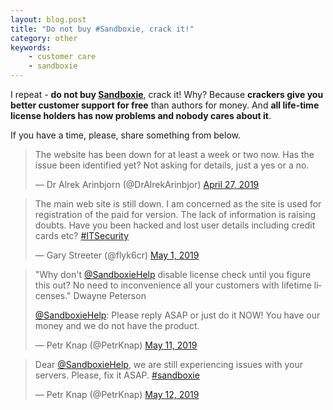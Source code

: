 ```yaml
---
layout: blog.post
title: "Do not buy #Sandboxie, crack it!"
category: other
keywords:
    - customer care
    - sandboxie
---
```


I repeat - **do not buy [Sandboxie]**, crack it!
Why?
Because **crackers give you better customer support for free** than authors for money.
And **all life-time license holders has now problems and nobody cares about it**.

If you have a time, please, share something from below.

<blockquote class="twitter-tweet" data-lang="en">
<p lang="en" dir="ltr">
The website has been down for at least a week or two now.
Has the issue been identified yet?
Not asking for details, just a yes or a no.
</p>
&mdash; Dr Alrek Arinbjorn (@DrAlrekArinbjor)
<a href="https://twitter.com/DrAlrekArinbjor/status/1122226600597082113?ref_src=twsrc%5Etfw">April 27, 2019</a>
</blockquote>

<blockquote class="twitter-tweet" data-lang="en">
<p lang="en" dir="ltr">
The main web site is still down.
I am concerned as the site is used for registration of the paid for version.
The lack of information is raising doubts.
Have you been hacked and lost user details including credit cards etc?
<a href="https://twitter.com/hashtag/ITSecurity?src=hash&amp;ref_src=twsrc%5Etfw">#ITSecurity</a>
</p>
&mdash; Gary Streeter (@flyk6cr)
<a href="https://twitter.com/flyk6cr/status/1123465307471872000?ref_src=twsrc%5Etfw">May 1, 2019</a>
</blockquote>

<blockquote class="twitter-tweet" data-lang="en">
<p lang="en" dir="ltr">
&quot;Why don&#39;t <a href="https://twitter.com/SandboxieHelp?ref_src=twsrc%5Etfw">@SandboxieHelp</a> disable license check until you figure this out?
No need to inconvenience all your customers with lifetime licenses.&quot;
Dwayne Peterson

<a href="https://twitter.com/SandboxieHelp?ref_src=twsrc%5Etfw">@SandboxieHelp</a>:
Please reply ASAP or just do it NOW!
You have our money and we do not have the product.
</p>
&mdash; Petr Knap (@PetrKnap)
<a href="https://twitter.com/PetrKnap/status/1127243077595336709?ref_src=twsrc%5Etfw">May 11, 2019</a>
</blockquote>

<blockquote class="twitter-tweet" data-lang="en">
<p lang="en" dir="ltr">
Dear <a href="https://twitter.com/SandboxieHelp?ref_src=twsrc%5Etfw">@SandboxieHelp</a>,
we are still experiencing issues with your servers. Please, fix it ASAP.
<a href="https://twitter.com/hashtag/sandboxie?src=hash&amp;ref_src=twsrc%5Etfw">#sandboxie</a>
</p>
&mdash; Petr Knap (@PetrKnap)
<a href="https://twitter.com/PetrKnap/status/1127561846611955712?ref_src=twsrc%5Etfw">May 12, 2019</a>
</blockquote>

<script async src="https://platform.twitter.com/widgets.js" charset="utf-8"></script>



[Sandboxie]:https://www.sandboxie.com/

